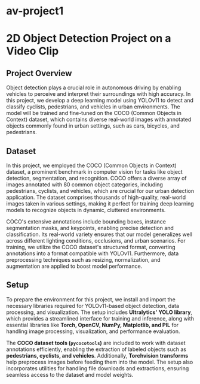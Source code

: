 # av-project1

# **2D Object Detection Project on a Video Clip**

## **Project Overview**
Object detection plays a crucial role in autonomous driving by enabling vehicles to perceive and interpret their surroundings with high accuracy. In this project, we develop a deep learning model using YOLOv11 to detect and classify cyclists, pedestrians, and vehicles in urban environments. The model will be trained and fine-tuned on the COCO (Common Objects in Context) dataset, which contains diverse real-world images with annotated objects commonly found in urban settings, such as cars, bicycles, and pedestrians.


## **Dataset**
In this project, we employed the COCO (Common Objects in Context) dataset, a prominent benchmark in computer vision for tasks like object detection, segmentation, and recognition. COCO offers a diverse array of images annotated with 80 common object categories, including pedestrians, cyclists, and vehicles, which are crucial for our urban detection application. The dataset comprises thousands of high-quality, real-world images taken in various settings, making it perfect for training deep learning models to recognize objects in dynamic, cluttered environments.

COCO's extensive annotations include bounding boxes, instance segmentation masks, and keypoints, enabling precise detection and classification. Its real-world variety ensures that our model generalizes well across different lighting conditions, occlusions, and urban scenarios. For training, we utilize the COCO dataset's structured format, converting annotations into a format compatible with YOLOv11. Furthermore, data preprocessing techniques such as resizing, normalization, and augmentation are applied to boost model performance.

## **Setup**  

To prepare the environment for this project, we install and import the necessary libraries required for YOLOv11-based object detection, data processing, and visualization. The setup includes **Ultralytics' YOLO library**, which provides a streamlined interface for training and inference, along with essential libraries like **Torch, OpenCV, NumPy, Matplotlib, and PIL** for handling image processing, visualization, and performance evaluation.  

The **COCO dataset tools (`pycocotools`)** are included to work with dataset annotations efficiently, enabling the extraction of labeled objects such as **pedestrians, cyclists, and vehicles**. Additionally, **Torchvision transforms** help preprocess images before feeding them into the model. The setup also incorporates utilities for handling file downloads and extractions, ensuring seamless access to the dataset and model weights.  


